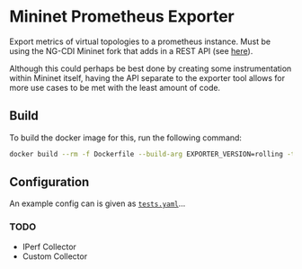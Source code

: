 # Mininet Prometheus Exporter

Export metrics of virtual topologies to a prometheus instance. Must be using the NG-CDI Mininet fork that adds in a REST API (see [here](https://github.com/ng-cdi/mininet)).

Although this could perhaps be best done by creating some instrumentation within Mininet itself, having the API separate to the exporter tool allows for more use cases to be met with the least amount of code.

## Build

To build the docker image for this, run the following command:
```bash
docker build --rm -f Dockerfile --build-arg EXPORTER_VERSION=rolling -t mn-exporter:local .
```

## Configuration

An example config can is given as [`tests.yaml`](./tests.yaml)...

### TODO

 - IPerf Collector
 - Custom Collector
